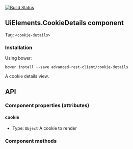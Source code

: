 [![Build Status](https://travis-ci.org/advanced-rest-client/cookie-details.svg?branch=stage)](https://travis-ci.org/advanced-rest-client/cookie-details)

## UiElements.CookieDetails component
Tag: `<cookie-details>`

### Installation
Using bower:
```
bower install --save advanced-rest-client/cookie-details
```

A cookie details view.

## API
### Component properties (attributes)

#### cookie
- Type: `Object`
A cookie to render


### Component methods


